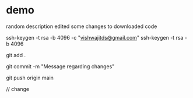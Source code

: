 # demo

random description edited
some changes to downloaded code

ssh-keygen -t rsa -b 4096 -c "vishwajitds@gmail.com"
ssh-keygen -t rsa -b 4096

git add .

git commit -m "Message regarding changes"

git push origin main

// change
